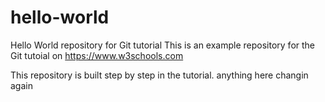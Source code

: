 # hello-world
Hello World repository for Git tutorial
This is an example repository for the Git tutoial on https://www.w3schools.com

This repository is built step by step in the tutorial.
anything here
changin again

